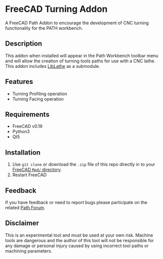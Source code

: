 # FreeCAD Turning Addon
A FreeCAD Path Addon to encourage the development of CNC turning functionality for the PATH workbench.  

## Description
This addon when installed will appear in the Path Workbench toolbar menu and will allow the creation of turning tools paths for use with a CNC lathe. This addon includes [LibLathe](https://github.com/dubstar-04/LibLathe) as a submodule. 

## Features
* Turning Profiling operation
* Turning Facing operation

## Requirements
* FreeCAD v0.19  
* Python3  
* Qt5

## Installation
1. Use `git clone` or download the `.zip` file of this repo directly in to your [FreeCAD `Mod/` directory](https://www.freecadweb.org/wiki/Installing_more_workbenches).  
2. Restart FreeCAD 

## Feedback  
If you have feedback or need to report bugs please participate on the related [Path Forum](https://forum.freecadweb.org/viewtopic.php?f=15&t=30563&start=0). 

## Disclaimer
This is an experimental tool and must be used at your own risk. Machine tools are dangerous and the author of this tool will not be responsible for any damage or personal injury caused by using incorrect tool paths or machining parameters.
